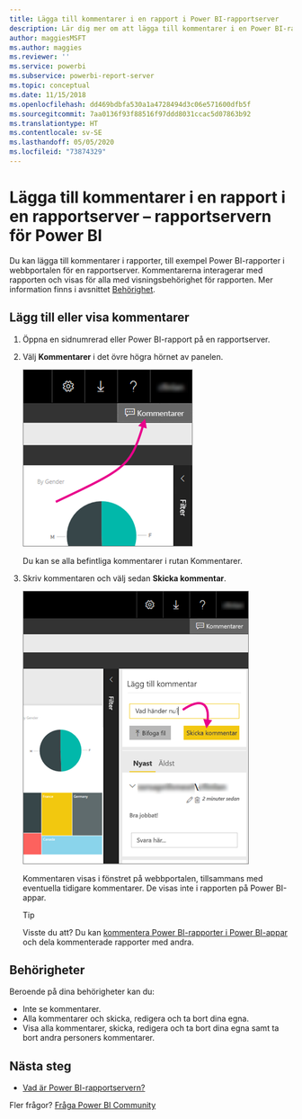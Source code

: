 ```yaml
---
title: Lägga till kommentarer i en rapport i Power BI-rapportserver
description: Lär dig mer om att lägga till kommentarer i en Power BI-rapport eller en sidnumrerad rapport på en rapportserver för Power BI eller SQL Server Reporting Services.
author: maggiesMSFT
ms.author: maggies
ms.reviewer: ''
ms.service: powerbi
ms.subservice: powerbi-report-server
ms.topic: conceptual
ms.date: 11/15/2018
ms.openlocfilehash: dd469bdbfa530a1a4728494d3c06e571600dfb5f
ms.sourcegitcommit: 7aa0136f93f88516f97ddd8031ccac5d07863b92
ms.translationtype: HT
ms.contentlocale: sv-SE
ms.lasthandoff: 05/05/2020
ms.locfileid: "73874329"
---
```

# <a name="add-comments-to-a-report-in-a-report-server---power-bi-report-server"></a>Lägga till kommentarer i en rapport i en rapportserver – rapportservern för Power BI

Du kan lägga till kommentarer i rapporter, till exempel Power BI-rapporter i webbportalen för en rapportserver. Kommentarerna interagerar med rapporten och visas för alla med visningsbehörighet för rapporten. Mer information finns i avsnittet [Behörighet](#permissions).

## <a name="add-or-view-comments"></a>Lägg till eller visa kommentarer

1. Öppna en sidnumrerad eller Power BI-rapport på en rapportserver.
2. Välj **Kommentarer** i det övre högra hörnet av panelen.

    ![Välj kommentarer](media/add-comments/report-server-web-portal-comments-button.png)

    Du kan se alla befintliga kommentarer i rutan Kommentarer.
3. Skriv kommentaren och välj sedan **Skicka kommentar**.

    ![Skicka kommentar](media/add-comments/report-server-web-portal-comments-pane.png)

    Kommentaren visas i fönstret på webbportalen, tillsammans med eventuella tidigare kommentarer. De visas inte i rapporten på Power BI-appar.

   > [!TIP]
   > Visste du att? Du kan [kommentera Power BI-rapporter i Power BI-appar](../consumer/mobile/mobile-annotate-and-share-a-tile-from-the-mobile-apps.md) och dela kommenterade rapporter med andra.

## <a name="permissions"></a>Behörigheter

Beroende på dina behörigheter kan du:

* Inte se kommentarer.
* Alla kommentarer och skicka, redigera och ta bort dina egna.
* Visa alla kommentarer, skicka, redigera och ta bort dina egna samt ta bort andra personers kommentarer.

## <a name="next-steps"></a>Nästa steg
* [Vad är Power BI-rapportservern?](get-started.md)  

Fler frågor? [Fråga Power BI Community](https://community.powerbi.com/)

